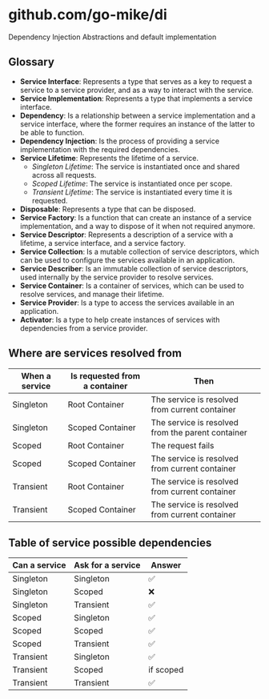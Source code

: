 # github.com/go-mike/di

Dependency Injection Abstractions and default implementation

## Glossary

- **Service Interface**: Represents a type that serves as a key to request a service to a service provider, and as a way to interact with the service.
- **Service Implementation**: Represents a type that implements a service interface.
- **Dependency**: Is a relationship between a service implementation and a service interface, where the former requires an instance of the latter to be able to function.
- **Dependency Injection**: Is the process of providing a service implementation with the required dependencies.
- **Service Lifetime**: Represents the lifetime of a service.
  - *Singleton Lifetime*: The service is instantiated once and shared across all requests.
  - *Scoped Lifetime*: The service is instantiated once per scope.
  - *Transient Lifetime*: The service is instantiated every time it is requested.
- **Disposable**: Represents a type that can be disposed.
- **Service Factory**: Is a function that can create an instance of a service implementation, and a way to dispose of it when not required anymore.
- **Service Descriptor**: Represents a description of a service with a lifetime, a service interface, and a service factory.
- **Service Collection**: Is a mutable collection of service descriptors, which can be used to configure the services available in an application.
- **Service Describer**: Is an immutable collection of service descriptors, used internally by the service provider to resolve services.
- **Service Container**: Is a container of services, which can be used to resolve services, and manage their lifetime.
- **Service Provider**: Is a type to access the services available in an application.
- **Activator**: Is a type to help create instances of services with dependencies from a service provider.

## Where are services resolved from

| When a service | Is requested from a container | Then                                              |
| -------------- | ----------------------------- | ------------------------------------------------- |
| Singleton      | Root Container                | The service is resolved from current container    |
| Singleton      | Scoped Container              | The service is resolved from the parent container |
| Scoped         | Root Container                | The request fails                                 |
| Scoped         | Scoped Container              | The service is resolved from current container    |
| Transient      | Root Container                | The service is resolved from current container    |
| Transient      | Scoped Container              | The service is resolved from current container    |

## Table of service possible dependencies

| Can a service | Ask for a service | Answer    |
| ------------- | ----------------- | --------- |
| Singleton     | Singleton         | ✅         |
| Singleton     | Scoped            | ❌         |
| Singleton     | Transient         | ✅         |
| Scoped        | Singleton         | ✅         |
| Scoped        | Scoped            | ✅         |
| Scoped        | Transient         | ✅         |
| Transient     | Singleton         | ✅         |
| Transient     | Scoped            | if scoped |
| Transient     | Transient         | ✅         |
